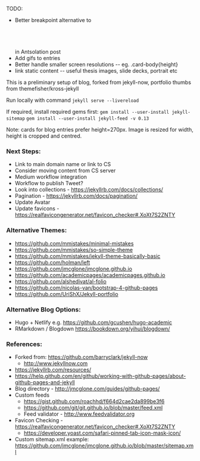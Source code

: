 TODO:
* Better breakpoint alternative to <br/><br/><br/><br/><br/> in Antsolation post
* Add gifs to entries
* Better handle smaller screen resolutions -- eg. .card-body{height}
* link static content -- useful thesis images, slide decks, portrait etc

This is a preliminary setup of blog, forked from jekyll-now, portfolio thumbs from themefisher/kross-jekyll

Run locally with command `jekyll serve --livereload`

If required, install required gems first:
`gem install --user-install jekyll-sitemap`
`gem install --user-install jekyll-feed -v 0.13`

Note: cards for blog entries prefer height=270px. Image is resized for width, height is cropped and centred.

### Next Steps:
 * Link to main domain name or link to CS
 * Consider moving content from CS server
 * Medium workflow integration
 * Workflow to publish Tweet?
 * Look into collections - https://jekyllrb.com/docs/collections/
 * Pagination - https://jekyllrb.com/docs/pagination/
 * Update Avatar
 * Update favicons - https://realfavicongenerator.net/favicon_checker#.XoXt7S2ZNTY

### Alternative Themes:
  * https://github.com/mmistakes/minimal-mistakes
  * https://github.com/mmistakes/so-simple-theme
  * https://github.com/mmistakes/jekyll-theme-basically-basic
  * https://github.com/holman/left
  * https://github.com/jmcglone/jmcglone.github.io
  * https://github.com/academicpages/academicpages.github.io
  * https://github.com/alshedivat/al-folio
  * https://github.com/nicolas-van/bootstrap-4-github-pages
  * https://github.com/UriShX/Jekyll-portfolio

### Alternative Blog Options:
  * Hugo + Netlify   e.g. https://github.com/gcushen/hugo-academic
  * RMarkdown / Blogdown https://bookdown.org/yihui/blogdown/

### References:
  * Forked from: https://github.com/barryclark/jekyll-now
    * http://www.jekyllnow.com
  * https://jekyllrb.com/resources/
  * https://help.github.com/en/github/working-with-github-pages/about-github-pages-and-jekyll
  * Blog directory - http://jmcglone.com/guides/github-pages/
  * Custom feeds
    * https://gist.github.com/roachhd/f664d2cae2da899be3f6
    * https://github.com/git/git.github.io/blob/master/feed.xml
    * Feed validator - http://www.feedvalidator.org
  * Favicon Checking - https://realfavicongenerator.net/favicon_checker#.XoXt7S2ZNTY
    * https://developer.yoast.com/safari-pinned-tab-icon-mask-icon/
  * Custom sitemap.xml example: https://github.com/jmcglone/jmcglone.github.io/blob/master/sitemap.xml
